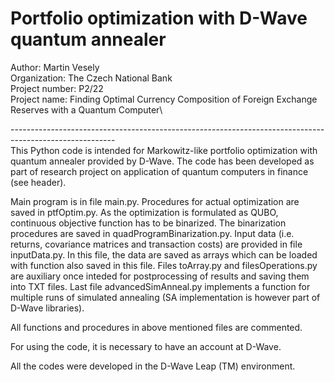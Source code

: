 # Portfolio optimization with D-Wave quantum annealer
Author: Martin Vesely\
Organization: The Czech National Bank\
Project number: P2/22\
Project name: Finding Optimal Currency Composition of Foreign Exchange Reserves with a Quantum Computer\

--------------------------------------------------------------------------------------------------------\
This Python code is intended for Markowitz-like portfolio optimization 
with quantum annealer provided by D-Wave. The code has been developed 
as part of research project on application of quantum computers in finance 
(see header).

Main program is in file main.py. Procedures for actual optimization
are saved in ptfOptim.py. As the optimization is formulated as QUBO,
continuous objective function has to be binarized. The binarization
procedures are saved in quadProgramBinarization.py. Input data (i.e. returns,
covariance matrices and transaction costs) are provided in file inputData.py.
In this file, the data are saved as arrays which can be loaded with function
also saved in this file. Files toArray.py and filesOperations.py are auxiliary
once inteded for postprocessing of results and saving them into TXT files.
Last file advancedSimAnneal.py implements a function for multiple runs of
simulated annealing (SA implementation is however part of D-Wave libraries). 

All functions and procedures in above mentioned files are commented.

For using the code, it is necessary to have an account at D-Wave.

All the codes were developed in the D-Wave Leap (TM) environment.

